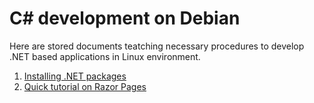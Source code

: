 # C\# development on Debian

Here are stored documents teatching necessary procedures to develop .NET based applications in Linux environment.

1. [Installing .NET packages](./dot-net-installation.md)
2. [Quick tutorial on Razor Pages](./tutorial-razorpages.md)
